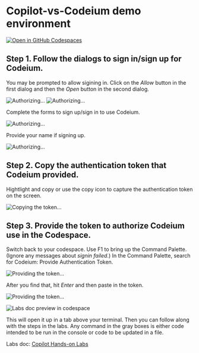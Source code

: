 # Copilot-vs-Codeium demo environment
[![Open in GitHub Codespaces](https://github.com/codespaces/badge.svg)](https://codespaces.new/skillrepos/copilot-codeium?quickstart=1)

## Step 1. Follow the dialogs to sign in/sign up for Codeium.

You may be prompted to allow sigining in. Click on the *Allow* button in the first dialog and then the *Open* button in the second dialog.

![Authorizing...](./images/codeium-04.png?raw=true "Authorizing...")
![Authorizing...](./images/codeium-05.png?raw=true "Authorizing...")

Complete the forms to sign up/sign in to use Codeium.

![Authorizing...](./images/codeium-06.png?raw=true "Authorizing...")

Provide your name if signing up.

![Authorizing...](./images/codeium-07.png?raw=true "Authorizing...")

## Step 2. Copy the authentication token that Codeium provided.

Hightlight and copy or use the copy icon to capture the authentication token on the screen.

![Copying the token...](./images/codeium-08.png?raw=true "Copying the token...")

## Step 3. Provide the token to authorize Codeium use in the Codespace.

Switch back to your codespace. Use F1 to bring up the Command Palette. (Ignore any messages about *signin failed*.) In the Command Palette, search for Codeium: Provide Authentication Token. 

![Providing the token...](./images/codeium-09.png?raw=true "Providing the token...")

After you find that, hit *Enter* and then paste in the token.

![Providing the token...](./images/codeium-10.png?raw=true "Providing the token...")

![Labs doc preview in codespace](./images/cpho4.png?raw=true "Labs doc preview in codespace")

This will open it up in a tab above your terminal. Then you can follow along with the steps in the labs. 
Any command in the gray boxes is either code intended to be run in the console or code to be updated in a file.

Labs doc: [Copilot Hands-on Labs](labs.md)


